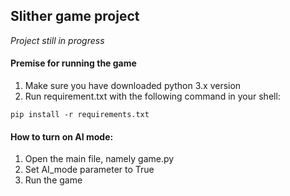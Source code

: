 ## Slither game project
*Project still in progress*

#### Premise for running the game
1. Make sure you have downloaded python 3.x version
2. Run requirement.txt with the following command in your shell:
~~~~
pip install -r requirements.txt
~~~~

#### How to turn on AI mode:
1. Open the main file, namely game.py
2. Set AI_mode parameter to True
3. Run the game